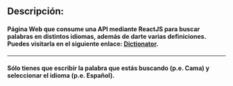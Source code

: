 ## Descripción:

#### Página Web que consume una API mediante ReactJS para buscar palabras en distintos idiomas, además de darte varias definiciones. Puedes visitarla en el siguiente enlace: [Dictionator](https://cristian-dictionator.netlify.app/).
---

#### Sólo tienes que escribir la palabra que estás buscando (p.e. Cama) y seleccionar el idioma (p.e. Español).
